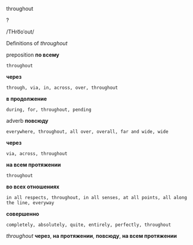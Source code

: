 throughout

?

/THro͞oˈout/

Definitions of _throughout_

preposition
**по всему**

    throughout
**через**

    through, via, in, across, over, throughout
**в продолжение**

    during, for, throughout, pending

adverb
**повсюду**

    everywhere, throughout, all over, overall, far and wide, wide
**через**

    via, across, throughout
**на всем протяжении**

    throughout
**во всех отношениях**

    in all respects, throughout, in all senses, at all points, all along the line, everyway
**совершенно**

    completely, absolutely, quite, entirely, perfectly, throughout

_throughout_
**через**, **на протяжении**, **повсюду**, **на всем протяжении**